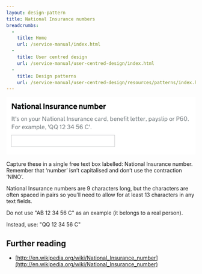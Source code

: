 ```yaml
---
layout: design-pattern
title: National Insurance numbers
breadcrumbs:
  -
    title: Home
    url: /service-manual/index.html
  -
    title: User centred design
    url: /service-manual/user-centred-design/index.html
  -
    title: Design patterns
    url: /service-manual/user-centred-design/resources/patterns/index.html
---
```


<div class="example">
	<img src="/service-manual/assets/images/design-patterns/nino.png">
</div>

Capture these in a single free text box labelled: National Insurance number. 
Remember that ‘number’ isn’t capitalised and don’t use the contraction ‘NINO’.

National Insurance numbers are 9 characters long, but the characters are often spaced in pairs 
so you'll need to allow for at least 13 characters in any text fields.

Do not use "AB 12 34 56 C" as an example (it belongs to a real person). 

Instead, use: "QQ 12 34 56 C"


## Further reading

* [http://en.wikipedia.org/wiki/National_Insurance_number](http://en.wikipedia.org/wiki/National_Insurance_number)